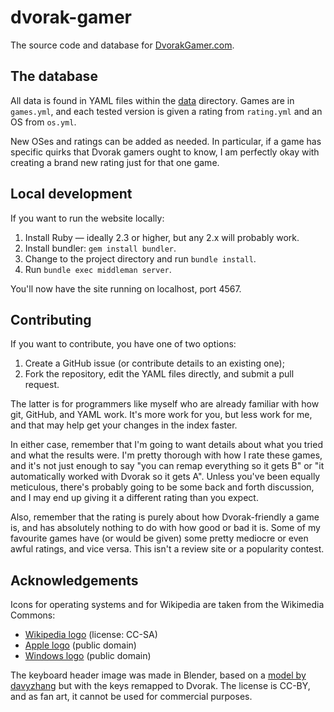 # dvorak-gamer

The source code and database for <a href="https://dvorakgamer.com" target="_blank">DvorakGamer.com</a>.

## The database

All data is found in YAML files within the [data](data) directory.  Games are in `games.yml`, and each tested version is given a rating from `rating.yml` and an OS from `os.yml`.

New OSes and ratings can be added as needed.  In particular, if a game has specific quirks that Dvorak gamers ought to know, I am perfectly okay with creating a brand new rating just for that one game.

## Local development

If you want to run the website locally:

1. Install Ruby — ideally 2.3 or higher, but any 2.x will probably work.
2. Install bundler: `gem install bundler`.
3. Change to the project directory and run `bundle install`.
4. Run `bundle exec middleman server`.

You'll now have the site running on localhost, port 4567.

## Contributing

If you want to contribute, you have one of two options:

1. Create a GitHub issue (or contribute details to an existing one);
2. Fork the repository, edit the YAML files directly, and submit a pull request.

The latter is for programmers like myself who are already familiar with how git, GitHub, and YAML work.  It's more work for you, but less work for me, and that may help get your changes in the index faster.

In either case, remember that I'm going to want details about what you tried and what the results were.  I'm pretty thorough with how I rate these games, and it's not just enough to say "you can remap everything so it gets B" or "it automatically worked with Dvorak so it gets A".  Unless you've been equally meticulous, there's probably going to be some back and forth discussion, and I may end up giving it a different rating than you expect.

Also, remember that the rating is purely about how Dvorak-friendly a game is, and has absolutely nothing to do with how good or bad it is.  Some of my favourite games have (or would be given) some pretty mediocre or even awful ratings, and vice versa.  This isn't a review site or a popularity contest.

## Acknowledgements

Icons for operating systems and for Wikipedia are taken from the Wikimedia Commons:

* [Wikipedia logo](https://commons.wikimedia.org/wiki/File:Wikipedia-logo-v2.svg) (license: CC-SA)
* [Apple logo](https://commons.wikimedia.org/wiki/File:Apple_logo_black.svg) (public domain)
* [Windows logo](https://commons.wikimedia.org/wiki/File:Windows_logo_-_2012.svg) (public domain)

The keyboard header image was made in Blender, based on a [model by davyzhang](https://www.blendswap.com/blends/view/42899) but with the keys remapped to Dvorak.  The license is CC-BY, and as fan art, it cannot be used for commercial purposes.
